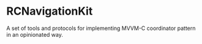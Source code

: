 # RCNavigationKit
A set of tools and protocols for implementing MVVM-C coordinator pattern in an opinionated way.
